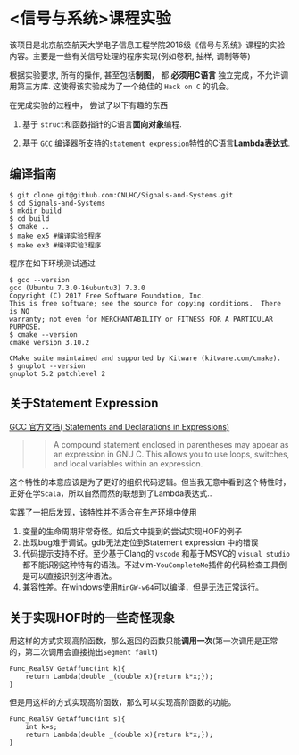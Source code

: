 # <信号与系统>课程实验
该项目是北京航空航天大学电子信息工程学院2016级《信号与系统》课程的实验内容。主要是一些有关信号处理的程序实现(例如卷积, 抽样, 调制等等)

根据实验要求, 所有的操作, 甚至包括**制图**， 都 **必须用C语言** 独立完成，不允许调用第三方库. 这使得该实验成为了一个绝佳的 `Hack on C` 的机会。 

在完成实验的过程中， 尝试了以下有趣的东西

1. 基于 `struct`和函数指针的C语言**面向对象**编程.

2. 基于 `GCC` 编译器所支持的`statement expression`特性的C语言**Lambda表达式**.


## 编译指南

    $ git clone git@github.com:CNLHC/Signals-and-Systems.git
    $ cd Signals-and-Systems
    $ mkdir build
    $ cd build
    $ cmake ..
    $ make ex5 #编译实验5程序
    $ make ex3 #编译实验3程序
    
程序在如下环境测试通过

    $ gcc --version
    gcc (Ubuntu 7.3.0-16ubuntu3) 7.3.0
    Copyright (C) 2017 Free Software Foundation, Inc.
    This is free software; see the source for copying conditions.  There is NO
    warranty; not even for MERCHANTABILITY or FITNESS FOR A PARTICULAR PURPOSE.
    $ cmake --version
    cmake version 3.10.2

    CMake suite maintained and supported by Kitware (kitware.com/cmake).
    $ gnuplot --version
    gnuplot 5.2 patchlevel 2

## 关于Statement Expression

[GCC 官方文档( Statements and Declarations in Expressions)](https://gcc.gnu.org/onlinedocs/gcc/Statement-Exprs.html)


>> A compound statement enclosed in parentheses may appear as an expression in GNU C. This allows you to use loops, switches, and local variables within an expression.

这个特性的本意应该是为了更好的组织代码逻辑。但当我无意中看到这个特性时，正好在学`Scala`，所以自然而然的联想到了Lambda表达式..

实践了一把后发现，该特性并不适合在生产环境中使用

1. 变量的生命周期非常奇怪。如后文中提到的尝试实现HOF的例子
2. 出现bug难于调试。gdb无法定位到Statement expression 中的错误
3. 代码提示支持不好。至少基于Clang的 `vscode` 和基于MSVC的 `visual studio`都不能识别这种特有的语法。不过vim-`YouCompleteMe`插件的代码检查工具倒是可以直接识别这种语法。
4. 兼容性差。在windows使用`MinGW-w64`可以编译，但是无法正常运行。


## 关于实现HOF时的一些奇怪现象


用这样的方式实现高阶函数，那么返回的函数只能**调用一次**(第一次调用是正常的，第二次调用会直接抛出`Segment fault`)

    Func_RealSV GetAffunc(int k){ 
        return Lambda(double _(double x){return k*x;});
    }

但是用这样的方式实现高阶函数，那么可以实现高阶函数的功能。

    Func_RealSV GetAffunc(int s){ 
        int k=s;
        return Lambda(double _(double x){return k*x;});
    }






